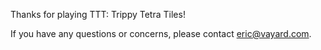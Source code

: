 <p>Thanks for playing TTT: Trippy  Tetra Tiles!</p>
<p>If you have any questions or concerns, please contact <a href="mailto:eric@vayard.com">eric@vayard.com</a>.</p>
